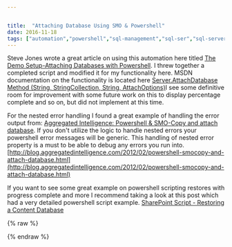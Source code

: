 ```yaml
---


title:  "Attaching Database Using SMO & Powershell"
date: 2016-11-18
tags: ["automation","powershell","sql-management","sql-ser","sql-server"]
---
```


Steve Jones wrote a great article on using this automation here titled [The Demo Setup-Attaching Databases with Powershell](http://bit.ly/2fZNZIG). I threw together a completed script and modified it for my functionality here. MSDN documentation on the functionality is located here [Server.AttachDatabase Method (String, StringCollection, String, AttachOptions)](http://bit.ly/2fZPypU)I see some definitive room for improvement with some future work on this to display percentage complete and so on, but did not implement at this time.

For the nested error handling I found a great example of handling the error output from: [Aggregated Intelligence: Powershell & SMO-Copy and attach database](http://bit.ly/2fZPrL9). If you don't utilize the logic to handle nested errors your powershell error messages will be generic. This handling of nested error property is a must to be able to debug any errors you run into.
[http://blog.aggregatedintelligence.com/2012/02/powershell-smocopy-and-attach-database.html](http://blog.aggregatedintelligence.com/2012/02/powershell-smocopy-and-attach-database.html)

If you want to see some great example on powershell scripting restores with progress complete and more I recommend taking a look at this post which had a very detailed powershell script example. [SharePoint Script - Restoring a Content Database](http://bit.ly/2fZQGJX)

{% raw %}
 <script src="https://gist.github.com/sheldonhull/fe14ed313d1259f0aab7b73c7ce39f6f.js"></script>
{% endraw %}

